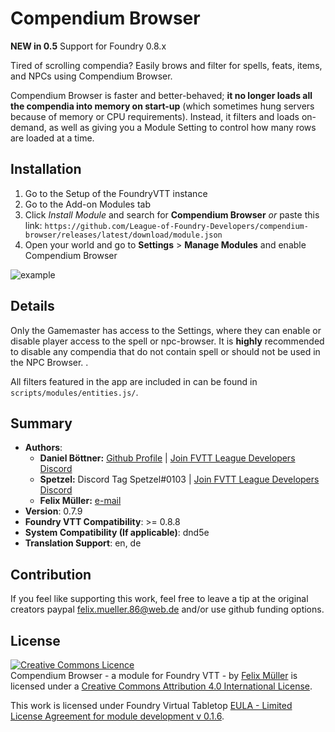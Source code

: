 # Compendium Browser
**NEW in 0.5** Support for Foundry 0.8.x

Tired of scrolling compendia? Easily brows and filter for spells, feats, items, and NPCs using Compendium Browser.

Compendium Browser is faster and better-behaved; **it no longer loads all the compendia into memory on start-up** (which sometimes hung servers because of memory or CPU requirements). Instead, it filters and loads on-demand, as well as giving you a Module Setting to control how many rows are loaded at a time.

## Installation
1. Go to the Setup of the FoundryVTT instance
1. Go to the Add-on Modules tab
2. Click _Install Module_ and search for **Compendium Browser** 
   _or_ paste this link: `https://github.com/League-of-Foundry-Developers/compendium-browser/releases/latest/download/module.json`
3. Open your world and go to **Settings** > **Manage Modules** and enable Compendium Browser


![example](preview.jpg)

## Details
Only the Gamemaster has access to the Settings, where they can enable or disable player access to the spell or npc-browser. It is **highly** recommended to disable any compendia that do not contain spell or should not be used in the NPC Browser. .

All filters featured in the app are included in can be found in `scripts/modules/entities.js/`.


## Summary
* **Authors**: 
  * **Daniel Böttner:**  [Github Profile](https://github.com/DanielBoettner) | [Join FVTT League Developers Discord](https://discord.gg/PHmVQrG5)
  * **Spetzel:** Discord Tag Spetzel#0103 | [Join FVTT League Developers Discord](https://discord.gg/PHmVQrG5)
  * **Felix Müller:** [e-mail](felix.mueller.86@web.de)
* **Version**: 0.7.9
* **Foundry VTT Compatibility**: >= 0.8.8
* **System Compatibility (If applicable)**: dnd5e
* **Translation Support**: en, de

## Contribution
If you feel like supporting this work, feel free to leave a tip at the original creators paypal felix.mueller.86@web.de
and/or use github funding options. 

## License
<a rel="license" href="http://creativecommons.org/licenses/by/4.0/"><img alt="Creative Commons Licence" style="border-width:0" src="https://i.creativecommons.org/l/by/4.0/88x31.png" /></a><br /><span xmlns:dct="http://purl.org/dc/terms/" property="dct:title">Compendium Browser - a module for Foundry VTT -</span> by <a xmlns:cc="http://creativecommons.org/ns#" href="https://github.com/syl3r86?tab=repositories" property="cc:attributionName" rel="cc:attributionURL">Felix Müller</a> is licensed under a <a rel="license" href="http://creativecommons.org/licenses/by/4.0/">Creative Commons Attribution 4.0 International License</a>.

This work is licensed under Foundry Virtual Tabletop [EULA - Limited License Agreement for module development v 0.1.6](http://foundryvtt.com/pages/license.html).
